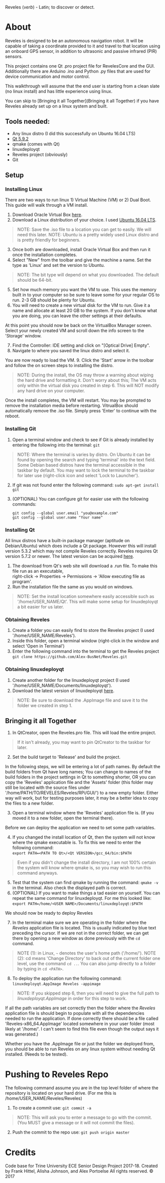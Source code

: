 Reveles (<i>verb</i>) - Latin; to discover or detect.

# About
Reveles is designed to be an autonomous navigation robot. It will be capable of taking a coordinate provided to it and travel to that location using an onboard GPS sensor, in addition to ultrasonic and passive infrared (PIR) sensors. 

This project contains one Qt .pro project file for RevelesCore and the GUI. Additionally there are Arduino .ino and Python .py files that are used for device communication and motor control.

This walkthrough will assume that the end user is starting from a clean slate (no linux install) and has little experience using linux.

You can skip to [Bringing it all Together](Bringing it all Together) if you have Reveles already set up on a linux system and built.

## Tools needed: 
* Any linux distro (I did this successfully on Ubuntu 16.04 LTS)
* [Qt 5.9.2](https://www.qt.io/download-qt-for-application-development)
* qmake (comes with Qt) 
* linuxdeployqt
* Reveles project (obviously)
* Git

## Setup
### Installing Linux

There are two ways to run linux 1) Virtual Machine (VM) or 2) Dual Boot. This guide will walk through a VM install.

1. Download Oracle Virtual Box [here](https://www.virtualbox.org/wiki/Downloads).
2. Download a Linux distribution of your choice. I used [Ubuntu 16.04 LTS](https://www.ubuntu.com/download/desktop).
> NOTE: Save the .iso file to a location you can get to easily. We will need this later.
> NOTE: Ubuntu is a pretty widely used Linux distro and is pretty friendly for beginners.

3. Once both are downloaded, install Oracle Virtual Box and then run it once the installation completes.
4. Select "New" from the toolbar and give the machine a name. Set the type as 'Linux' and set the version to Ubuntu.
> NOTE: The bit type will depend on what you downloaded. The default should be 64-bit.

5. Set how much memory you want the VM to use. This uses the memory built in to your computer so be sure to leave some for your regular OS to run. 2-3 GB should be plenty for Ubuntu.
6. You will need to create a new virtual disk for the VM to run. Give it a name and allocate at least 20 GB to the system. If you don't know what you are doing, you can leave the other settings at their defaults.

At this point you should now be back on the VirtualBox Manager screen. Select your newly created VM and scroll down the info screen to the 'Storage' window. 

7. Find the Controller: IDE setting and click on "[Optical Drive] Empty".
8. Navigate to where you saved the linux distro and select it. 

You are now ready to load the VM.
9. Click the 'Start' arrow in the toolbar and follow the on screen steps to installing the distro.
> NOTE: During the install, the OS may throw a warning about wiping the hard drive and formatting it. Don't worry about this; The VM acts only within the virtual disk you created in step 6. This will NOT modify any hard drive on your computer.

Once the install completes, the VM will restart. You may be prompted to remove the installation media before restarting. VitrualBox should automatically remove the .iso file. Simply press 'Enter' to continue with the reboot.

### Installing Git

1. Open a terminal window and check to see if Git is already installed by entering the following into the terminal: `git`
> NOTE: Where the terminal is varies by distro. On Ubuntu it can be found by opening the search and typing 'terminal'
> into the text field. Some Debian based distros have the terminal accessible in the taskbar by default. You may want 
> to lock the terminal to the taskbar for later use (right-click icon and select 'Lock to Launcher').

2. If git was not found enter the following command:
	`sudo apt-get install git`

3. (OPTIONAL) You can configure git for easier use with the following commands:

	`git config --global user.email "you@example.com"`<br>
	`git config --global user.name "Your name"`
 
### Installing Qt

All linux distros have a built-in package manager (aptitude on Debian/Ubuntu) which does include a Qt package. However this will install version 5.3.2 which may not compile Reveles correctly. 
Reveles requires Qt version 5.7.2 or newer. The latest version can be acquired [here](https://www.qt.io/download-qt-for-application-development).  

1. The download from Qt's web site will download a .run file. To make this file run as an executable,<br>	right-click -> Properties -> Permissions -> 'Allow executing file as program'.
2. Run the installation file the same as you would on windows.
> NOTE: Set the install location somewhere easily accessible such as '/home/USER_NAME/Qt'. This will make some setup for linuxdeployqt a bit easier for us later.

### Obtaining Reveles
1. Create a folder you can easily find to store the Reveles project (I used '/home/USER_NAME/Reveles').
2. Inside this folder, open a terminal window (right-click in the window and select 'Open in Terminal')
3. Enter the following command into the terminal to get the Reveles project<br>
	`git clone https://github.com/Alex-BusNet/Reveles.git`

### Obtaining linuxdeployqt
1. Create another folder for the linuxdeployqt project (I used '/home/USER_NAME/Documents/linuxdeployqt').
2. Download the latest version of linuxdeployqt [here](https://github.com/probonopd/linuxdeployqt/releases).
> NOTE: Be sure to download the .AppImage file and save it to the folder we created in step 1.

## Bringing it all Together

1. In QtCreator, open the Reveles.pro file. This will load the entire project.
> If it isn't already, you may want to pin QtCreator to the taskbar for later.

2. Set the build target to 'Release' and build the project.

In the following steps, we will be entering a lot of path names. By default the build folders from Qt have long names; You can change to names of the build folders in the project settings in Qt to something shorter, OR you can copy the 'Reveles' application file and the 'Assets' folder (this folder may still be located with the source files under '/home/PATH/TO/REVELES/Reveles/RPi/GUI/') to a new empty folder. Either way will work, but for testing purposes later, it may be a better idea to copy the files to a new folder.

3. Open a terminal window where the 'Reveles' application file is. (If you moved it to a new folder, open the terminal there).

Before we can deploy the application we need to set some path variables.

4. If you changed the install location of Qt, then the system will not know where the qmake executable is. To fix this we need to enter the following command:<br>
	`export PATH=<PATH TO Qt>/<Qt VERSION>/gcc_64/bin:$PATH`
> Even if you didn't change the install directory, I am not 100% certain the system will know where qmake is, so you may wish to run this command anyways.

5. Test that the system can find qmake by running the command: `qmake -v` in the terminal. Also check the displayed path is correct.
6. (OPTIONAL) If you want to make things a tad easier on yourself. You can repeat the same command for linuxdeployqt. For me this looked like:<br>
	`export PATH=/home/<USER NAME>/Documents/linuxdeployqt:$PATH`

We should now be ready to deploy Reveles

7. In the terminal make sure we are operating in the folder where the _Reveles_ application file is located. This is usually indicated by blue text preceding the cursor. If we are not in the correct folder, we can get there by opening a new window as done previously with the `cd` command. 
> NOTE (1): in Linux, `~` denotes the user's home path ('/home/<USER NAME>').
> NOTE (2): cd means 'Change Directory' to back out of the current folder one level, use the command `cd ..`. You can also jump directly to a folder by 
>	    typing in `cd <PATH>`.

8. To deploy the application run the following command:<br>
	`linuxdeployqt.AppImage Reveles -appimage`
>NOTE: If you skipped step 6, then you will need to give the full path to _linuxdeployqt.AppImage_ in order for this step to work.

If all the path variables are set correctly then the folder where the _Reveles_ application file is should begin to populate with all the dependencies needed to run the application. If done correctly there should be a file called 'Reveles-x86_64.AppImage' located somewhere in your user folder (most likely at '/home/<USER NAME>'. I can't seem to find this file even though the output says it was generated.)

Whether you have the .AppImage file or just the folder we deployed from, you should be able to run Reveles on any linux system without needing Qt installed. (Needs to be tested).

# Pushing to Reveles Repo

The following command assume you are in the top level folder of where the repository is located on your hard drive. (For me this is /home/USER_NAME/Reveles/Reveles)

1. To create a commit use:
	`git commit -a`
> NOTE: This will ask you to enter a message to go with the commit. (You MUST give a message or it will not commit the files).
2. Push the commit to the repo use:
	`git push origin master`

# Credits
Code base for Trine University ECE Senior Design Project 2017-18.
Created by Frank Hittel, Alisha Johnson, and Alex Portoelse
All rights reserved. &copy; 2017

